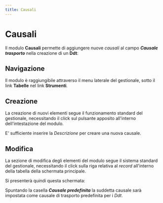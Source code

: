 ```yaml
---
title: Causali
---
```


# Causali

Il modulo **Causali** permette di aggiungere nuove _causali_ al campo _**Causale trasporto**_ nella creazione di un **Ddt**:

## Navigazione

Il modulo è raggiungibile attraverso il menu laterale del gestionale, sotto il link **Tabelle** nel link **Strumenti**.

## Creazione

La creazione di nuovi elementi segue il funzionamento standard del gestionale, necessitando il click sul pulsante apposito all'interno dell'intestazione del modulo.

E' sufficiente inserire la _Descrizione_ per creare una nuova causale.

## Modifica

La sezione di modifica degli elementi del modulo segue il sistema standard del gestionale, necessitando il click sulla riga relativa al _record_ all'interno della tabella della schermata principale.

Si presenterà quindi questa schermata:

Spuntando la casella _**Causale predefinita**_ la suddetta causale sarà impostata come causale di trasporto predefinita per i _Ddt_.

